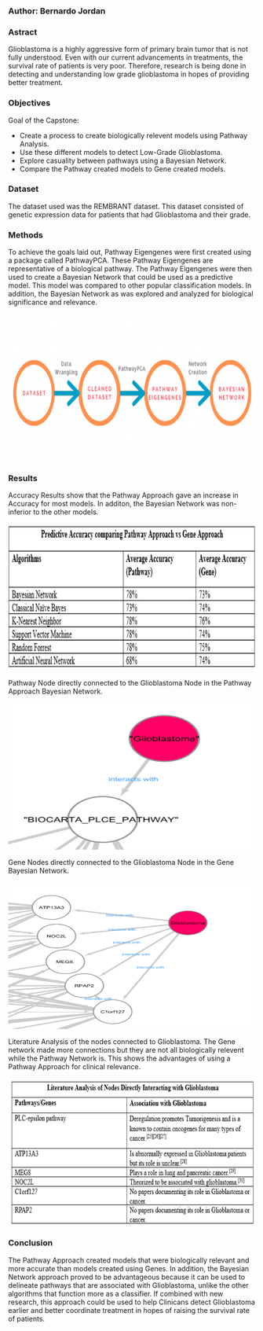 ### Author: Bernardo Jordan

### Astract

Glioblastoma is a highly aggressive form of primary brain tumor that is not fully understood. Even with our current advancements in treatments, the survival rate of patients is very poor. Therefore, research is being done in detecting and understanding low grade glioblastoma in hopes of providing better treatment. 

### Objectives

Goal of the Capstone:
* Create a process to create biologically relevent models using Pathway Analysis.
* Use these different models to detect Low-Grade Glioblastoma.
* Explore casuality between pathways using a Bayesian Network.
* Compare the Pathway created models to Gene created models.

### Dataset

The dataset used was the REMBRANT dataset. This dataset consisted of genetic expression data for patients that had Glioblastoma and their grade.

### Methods
To achieve the goals laid out, Pathway Eigengenes were first created using a package called PathwayPCA. These Pathway Eigengenes are representative of a biological pathway. The Pathway Eigengenes were then used to create a Bayesian Network that could be used as a predictive model. This model was compared to other popular classification models. In addition, the Bayesian Network as was explored and analyzed for biological significance and relevance.


<img src="Images/Method Overview.png" width="600" height="300" />

### Results
Accuracy Results show that the Pathway Approach gave an increase in Accuracy for most models. In additon, the Bayesian Network was non-inferior to the other models.

<img src="Images/Accuracy Results.PNG" width="600" height="300" />

Pathway Node directly connected to the Glioblastoma Node in the Pathway Approach Bayesian Network.

<img src="Images/Pathway network snippet.png" width="600" height="300" />

Gene Nodes directly connected to the Glioblastoma Node in the Gene Bayesian Network.

<img src="Images/Gene network snippet.png" width="600" height="300" />

Literature Analysis of the nodes connected to Glioblastoma. The Gene network made more connections but they are not all biologically relevent while the Pathway Network is. This shows the advantages of using a Pathway Approach for clinical relevance.

<img src="Images/Literature Analysis.PNG" width="600" height="300" />

### Conclusion

The Pathway Approach created models that were biologically relevant and more accurate than models created using Genes. In addition, the Bayesian Network approach proved to be advantageous because it can be used to delineate pathways that are associated with Glioblastoma, unlike the other algorithms that function more as a classifier. If combined with new research, this approach could be used to help Clinicans detect Glioblastoma earlier and better coordinate treatment in hopes of raising the survival rate of patients. 
